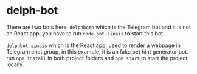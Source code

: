 # delph-bot

There are two bots here, ```delphboth``` which is the Telegram bot and it is not an React app, you have to run ```node bot-sinais``` to start this bot.

```delphbot-sinais``` which is the React app, used to render a webpage in Telegram chat group, in this example, it is an fake bet hint generator bot.
run ```npm install``` in both project folders and ```npm start``` to start the project locally.
